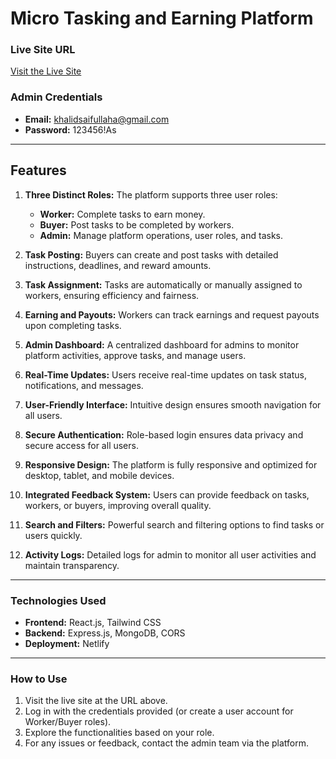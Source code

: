 # Micro Tasking and Earning Platform

### Live Site URL

[Visit the Live Site](https://stalwart-starship-e36ae1.netlify.app/)

### Admin Credentials

- **Email:** khalidsaifullaha@gmail.com
- **Password:** 123456!As

---

## Features

1. **Three Distinct Roles:** The platform supports three user roles:

   - **Worker:** Complete tasks to earn money.
   - **Buyer:** Post tasks to be completed by workers.
   - **Admin:** Manage platform operations, user roles, and tasks.

2. **Task Posting:** Buyers can create and post tasks with detailed instructions, deadlines, and reward amounts.

3. **Task Assignment:** Tasks are automatically or manually assigned to workers, ensuring efficiency and fairness.

4. **Earning and Payouts:** Workers can track earnings and request payouts upon completing tasks.

5. **Admin Dashboard:** A centralized dashboard for admins to monitor platform activities, approve tasks, and manage users.

6. **Real-Time Updates:** Users receive real-time updates on task status, notifications, and messages.

7. **User-Friendly Interface:** Intuitive design ensures smooth navigation for all users.

8. **Secure Authentication:** Role-based login ensures data privacy and secure access for all users.

9. **Responsive Design:** The platform is fully responsive and optimized for desktop, tablet, and mobile devices.

10. **Integrated Feedback System:** Users can provide feedback on tasks, workers, or buyers, improving overall quality.

11. **Search and Filters:** Powerful search and filtering options to find tasks or users quickly.

12. **Activity Logs:** Detailed logs for admin to monitor all user activities and maintain transparency.

---

### Technologies Used

- **Frontend:** React.js, Tailwind CSS
- **Backend:** Express.js, MongoDB, CORS
- **Deployment:** Netlify

---

### How to Use

1. Visit the live site at the URL above.
2. Log in with the credentials provided (or create a user account for Worker/Buyer roles).
3. Explore the functionalities based on your role.
4. For any issues or feedback, contact the admin team via the platform.
